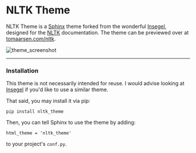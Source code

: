 # NLTK Theme

NLTK Theme is a [Sphinx](https://www.sphinx-doc.org/en/master/) theme forked from the wonderful [Insegel](https://github.com/autophagy/insegel/), designed for the [NLTK](https://github.com/nltk/nltk) documentation. The theme can be previewed over at [tomaarsen.com/nltk](https://www.tomaarsen.com/nltk).

![theme_screenshot](https://user-images.githubusercontent.com/37621491/136219826-7e7a2326-8afb-4890-addf-62588f1a14c9.png)

---

### Installation

This theme is not necessarily intended for reuse. I would advise looking at [Insegel](https://github.com/autophagy/insegel/) if you'd like to use a similar theme.

That said, you may install it via pip:
```
pip install nltk_theme
```
Then, you can tell Sphinx to use the theme by adding:
```
html_theme = 'nltk_theme'
```
to your project's `conf.py`.
